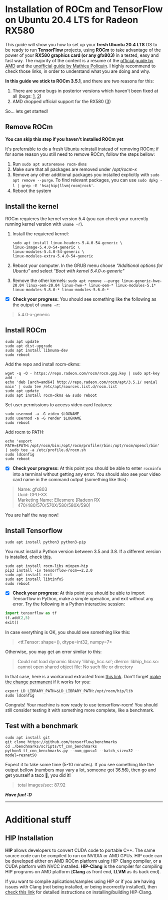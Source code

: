 # Installation of ROCm and TensorFlow on Ubuntu 20.4 LTS for Radeon RX580 
This guide will show you how to set up your **fresh Ubuntu 20.4 LTS** OS to be ready to run **TensorFlow** projects, using **ROCm** to take advantage of the power of your **RX580 graphics card (or any gfx803)** in a tested, easy and fast way.
The majority of the content is a resume of the [official guide by AMD](https://rocmdocs.amd.com/en/latest/Installation_Guide/Installation-Guide.html) and the [unofficial guide by Mathieu Poliquin](https://www.videogames.ai/Install-ROCM-Machine-Learning-AMD-GPU). I highly recommend to check those links, in order to understand what you are doing and why.

**In this guide we stick to ROCm 3.5.1**, and there are two reasons for this:
1. There are some bugs in posterior versions which haven't been fixed at all (bugs: [1](https://github.com/RadeonOpenCompute/ROCm/issues/1269), [2](https://github.com/RadeonOpenCompute/ROCm/issues/1265))
2. AMD dropped official support for the RX580 ([3](https://github.com/RadeonOpenCompute/ROCm/issues/1353))

So... lets get started!
## Remove ROCm
**You can skip this step if you haven't installed ROCm yet**

It's preferrable to do a fresh Ubuntu reinstall instead of removing ROCm;
if for some reason you still need to remove ROCm, follow the steps bellow:
1. Run ```sudo apt autoremove rocm-dkms```
2. Make sure that all packages are removed under */opt/rocm-x*
3. Remove any other additional packages you installed explicitly with ```sudo apt remove --purge```. To find relevant packages, you can use `sudo dpkg -l | grep -E 'hsa|hip|llvm|rocm|rock'`.
4. Reboot the system

## Install the kernel
ROCm requieres the kernel version 5.4 (you can check your currently running kernel version with `uname -r`).

1. Install the requiered kernel: 

   ```
   sudo apt install linux-headers-5.4.0-54-generic \
   linux-image-5.4.0-54-generic \
   linux-modules-5.4.0-54-generic \
   linux-modules-extra-5.4.0-54-generic  
   ```

2. Reboot your computer. In the GRUB menu choose *"Additional options for Ubuntu"* and select *"Boot with kernel 5.4.0-x-generic"*

3. Remove the other kernels: `sudo apt remove --purge linux-generic-hwe-20.04 linux-oem-20.04 linux-hwe-* linux-oem-* linux-modules-5.1* linux-modules-5.8.0-* linux-modules-5.6.0-* `

- [x] **Check your progress:** You should see something like the following as the output of `uname -r`:
> 5.4.0-x-generic

## Install ROCm
```
sudo apt update
sudo apt dist-upgrade
sudo apt install libnuma-dev
sudo reboot
```

Add the repo and install rocm-dkms:
```
wget -q -O - https://repo.radeon.com/rocm/rocm.gpg.key | sudo apt-key add -
echo 'deb [arch=amd64] http://repo.radeon.com/rocm/apt/3.5.1/ xenial main' | sudo tee /etc/apt/sources.list.d/rocm.list
sudo apt update
sudo apt install rocm-dkms && sudo reboot
```
Set user permissions to access video card features:
```
sudo usermod -a -G video $LOGNAME
sudo usermod -a -G render $LOGNAME
sudo reboot
```
Add rocm to PATH:
```
echo 'export PATH=$PATH:/opt/rocm/bin:/opt/rocm/profiler/bin:/opt/rocm/opencl/bin' | sudo tee -a /etc/profile.d/rocm.sh
sudo ldconfig
sudo reboot
```
- [x] **Check your progress:** At this point you should be able to enter `rocminfo` into a terminal without getting any error. You should also see your video card name in the command output (something like this):
> Name:                    gfx803                             
> Uuid:                    GPU-XX                             
> Marketing Name:          Ellesmere [Radeon RX 470/480/570/570X/580/580X/590]

You are half the way now!
## Install Tensorflow

```
sudo apt install python3 python3-pip
```

You must install a Python version between 3.5 and 3.8. If a different version is installed, check [this](https://www.linuxcapable.com/how-to-install-python-3-8-on-ubuntu-22-04-lts/).

```
sudo apt install rocm-libs miopen-hip
pip3 install -Iv tensorflow-rocm==2.2.0
sudo apt install rccl
sudo apt install libtinfo5
sudo reboot
```
- [x] **Check your progress:** At this point you should be able to import Tensorflow in Python, make a simple operation, and exit without any error. Try the following in a Python interactive session:
```python
import tensorflow as tf
tf.add(2,5)
exit()
```
In case everything is OK, you should see something like this: 
> <tf.Tensor: shape=(), dtype=int32, numpy=7>

Otherwise, you may get an error similar to this:
>  Could not load dynamic library 'libhip_hcc.so'; dlerror: libhip_hcc.so: cannot open shared object file: No such file or directory

In that case, here is a workaroud extracted from [this link](https://github.com/RadeonOpenCompute/ROCm/issues/1163). Don't forget [make the change permanent](https://askubuntu.com/questions/887442/how-to-permanently-set-an-environment-variable) if it works for you:
```
export LD_LIBRARY_PATH=$LD_LIBRARY_PATH:/opt/rocm/hip/lib
sudo ldconfig
```

Congrats! Your machine is now ready to use tensorflow-rocm! You should still consider testing it with something more complete, like a benchmark.
## Test with a benchmark
```
sudo apt install git
git clone https://github.com/tensorflow/benchmarks
cd ./benchmarks/scripts/tf_cnn_benchmarks
python3 tf_cnn_benchmarks.py --num_gpus=1 --batch_size=32 --model=resnet50
```
Expect it to take some time (5-10 minutes). If you see something like the output bellow (numbers may vary a lot, someone got 36.56), then go and get yourself a taco 🌮, you did it!
> total images/sec: 87.92

***Have fun! :D***

-------
# Additional stuff
## HIP Installation
**HIP** allows developers to convert CUDA code to portable C++. The same source code can be compiled to run on NVIDIA or AMD GPUs. HIP code can be developed either on AMD ROCm platform using HIP-Clang compiler, or a CUDA platform with NVCC installed. **HIP-Clang** is the compiler for compiling HIP programs on AMD platform (**Clang** as front end, **LLVM** as its back end).

If you want to compile aplications/samples using HIP or if you are having issues with Clang (not being installed, or being incorrectly installed), then [check this link](https://rocmdocs.amd.com/en/latest/Installation_Guide/HIP-Installation.html#amd-platform) for detailed instructions on installing/building HIP-Clang.
